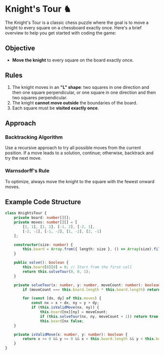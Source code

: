 # Knight's Tour ♞

The Knight's Tour is a classic chess puzzle where the goal is to move a knight to every square on a chessboard exactly once. Here's a brief overview to help you get started with coding the game:

## Objective

- **Move the knight** to every square on the board exactly once.

## Rules

1. The knight moves in an **"L" shape**: two squares in one direction and then one square perpendicular, or one square in one direction and then two squares perpendicular.
2. The knight **cannot move outside** the boundaries of the board.
3. Each square must be **visited exactly once**.

## Approach

### Backtracking Algorithm

Use a recursive approach to try all possible moves from the current position. If a move leads to a solution, continue; otherwise, backtrack and try the next move.

### Warnsdorff's Rule

To optimize, always move the knight to the square with the fewest onward moves.

## Example Code Structure

```typescript
class KnightsTour {
    private board: number[][];
    private moves: number[][] = [
        [2, 1], [1, 2], [-1, 2], [-2, 1],
        [-2, -1], [-1, -2], [1, -2], [2, -1]
    ];

    constructor(size: number) {
        this.board = Array.from({ length: size }, () => Array(size).fill(-1));
    }

    public solve(): boolean {
        this.board[0][0] = 0; // Start from the first cell
        return this.solveTour(0, 0, 1);
    }

    private solveTour(x: number, y: number, moveCount: number): boolean {
        if (moveCount === this.board.length * this.board.length) return true;

        for (const [dx, dy] of this.moves) {
            const nx = x + dx, ny = y + dy;
            if (this.isValidMove(nx, ny)) {
                this.board[nx][ny] = moveCount;
                if (this.solveTour(nx, ny, moveCount + 1)) return true;
                this.board[nx false;
    }

    private isValidMove(x: number, y: number): boolean {
        return x >= 0 && y >= 0 && x < this.board.length && y < this.board.length && this.board[x][y] === -1;
    }
}
